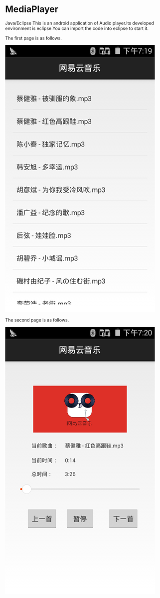 # MediaPlayer
Java/Eclipse
This is an android application of Audio player.Its developed environment is eclipse.You can import the code into eclipse to start it. 

The first page is as follows.

![Image text](https://github.com/lijunqiang123/image/blob/master/1.png)



The second page is as follows.


![Image text](https://github.com/lijunqiang123/image/blob/master/2.png)
